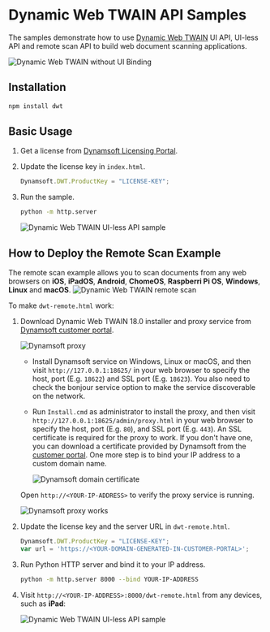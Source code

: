 # Dynamic Web TWAIN API Samples
The samples demonstrate how to use [Dynamic Web TWAIN](https://www.dynamsoft.com/web-twain/docs/info/api/Dynamsoft_WebTwainEnv.html) UI API, UI-less API and remote scan API to build web document scanning applications.

![Dynamic Web TWAIN without UI Binding](https://www.dynamsoft.com/codepool/img/2022/12/dynamic-web-twain-without-ui.png)


## Installation
```bash
npm install dwt
```

## Basic Usage
1. Get a license from [Dynamsoft Licensing Portal](https://www.dynamsoft.com/customer/license/trialLicense?product=dwt).
2. Update the license key in `index.html`.

    ```js
    Dynamsoft.DWT.ProductKey = "LICENSE-KEY";
    ```

3. Run the sample.

    ```bash
    python -m http.server
    ```


    ![Dynamic Web TWAIN UI-less API sample](https://www.dynamsoft.com/codepool/img/2022/12/dynamic-web-twain-custom-ui.gif)

## How to Deploy the Remote Scan Example
The remote scan example allows you to scan documents from any web browsers on **iOS**, **iPadOS**, **Android**, **ChomeOS**, **Raspberri Pi OS**, **Windows**, **Linux** and **macOS**.
![Dynamic Web TWAIN remote scan](https://www.dynamsoft.com/remote-scan/docs/assets/imgs/image1.png)

To make `dwt-remote.html` work:
1. Download Dynamic Web TWAIN 18.0 installer and proxy service from [Dynamsoft customer portal](https://www.dynamsoft.com/customer/download).
    
    ![Dynamsoft proxy](https://www.dynamsoft.com/codepool/img/2022/12/dynamsoft-proxy-download.png)

     - Install Dynamsoft service on Windows, Linux or macOS, and then visit `http://127.0.0.1:18625/` in your web browser to specify the host, port (E.g. `18622`) and SSL port (E.g. `18623`). You also need to check the bonjour service option to make the service discoverable on the network. 
              
     - Run `Install.cmd` as administrator to install the proxy, and then visit `http://127.0.0.1:18625/admin/proxy.html` in your web browser to specify the host, port (E.g. `80`), and SSL port (E.g. `443`). An SSL certificate is required for the proxy to work. If you don't have one, you can download a certificate provided by Dynamsoft from the [customer portal](https://www.dynamsoft.com/customer/account/certificate). One more step is to bind your IP address to a custom domain name. 
         
        ![Dynamsoft domain certificate](https://www.dynamsoft.com/codepool/img/2022/12/dynamsoft-domain-certificate.png)
    
    Open `http://<YOUR-IP-ADDRESS>` to verify the proxy service is running.
    
    ![Dynamsoft proxy works](https://www.dynamsoft.com/codepool/img/2022/12/dynamsoft-proxy-work.png)

2. Update the license key and the server URL in `dwt-remote.html`.

    ```js
    Dynamsoft.DWT.ProductKey = "LICENSE-KEY";
    var url = 'https://<YOUR-DOMAIN-GENERATED-IN-CUSTOMER-PORTAL>';
    ```
3. Run Python HTTP server and bind it to your IP address.

    ```bash
    python -m http.server 8000 --bind YOUR-IP-ADDRESS
    ```
4. Visit `http://<YOUR-IP-ADDRESS>:8000/dwt-remote.html` from any devices, such as **iPad**:

    ![Dynamic Web TWAIN UI-less API sample](https://www.dynamsoft.com/codepool/img/2022/12/remote-scan-document-network-scanner.jpg)
